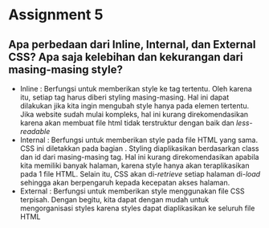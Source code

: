 # Assignment 5
## Apa perbedaan dari Inline, Internal, dan External CSS? Apa saja kelebihan dan kekurangan dari masing-masing style?
- Inline : Berfungsi untuk memberikan style ke tag tertentu. Oleh karena itu, setiap tag harus diberi styling masing-masing. Hal ini dapat dilakukan jika kita ingin mengubah style hanya pada elemen tertentu. Jika website sudah mulai kompleks, hal ini kurang direkomendasikan karena akan membuat file html tidak terstruktur dengan baik dan  _less-readable_
- Internal : Berfungsi untuk memberikan style pada file HTML yang sama. CSS ini diletakkan pada bagian <head>. Styling diaplikasikan berdasarkan class dan id dari masing-masing tag. Hal ini kurang direkomendasikan apabila kita memiliki banyak halaman, karena style hanya akan teraplikasikan pada 1 file HTML. Selain itu, CSS akan di-_retrieve_ setiap halaman di-_load_ sehingga akan berpengaruh kepada kecepatan akses halaman.
- External : Berfungsi untuk memberikan style menggunakan file CSS terpisah. Dengan begitu, kita dapat dengan mudah untuk mengorganisasi styles karena styles dapat diaplikasikan ke seluruh file HTML
